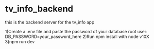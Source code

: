# tv_info_backend

this is the backend server for the tv_info app

1)Create a .env file and paste the password of your database root user:  DB_PASSWORD=your_password_here
2)Run npm install with node v10X
3)npm run dev
